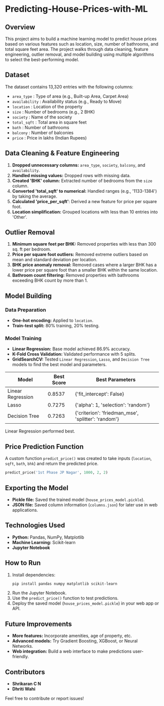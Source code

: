 # Predicting-House-Prices-with-ML

## Overview

This project aims to build a machine learning model to predict house prices based on various features such as location, size, number of bathrooms, and total square feet area. The project walks through data cleaning, feature engineering, outlier removal, and model building using multiple algorithms to select the best-performing model.


## Dataset

The dataset contains 13,320 entries with the following columns:

* `area_type` : Type of area (e.g., Built-up Area, Carpet Area)
* `availability` : Availability status (e.g., Ready to Move)
* `location` : Location of the property
* `size` : Number of bedrooms (e.g., 2 BHK)
* `society` : Name of the society
* `total_sqft` : Total area in square feet
* `bath` : Number of bathrooms
* `balcony` : Number of balconies
* `price` : Price in lakhs (Indian Rupees)


## Data Cleaning & Feature Engineering

1. **Dropped unnecessary columns:** `area_type`, `society`, `balcony`, and `availability`.
2. **Handled missing values:** Dropped rows with missing data.
3. **Created 'BHK' column:** Extracted number of bedrooms from the `size` column.
4. **Converted 'total\_sqft' to numerical:** Handled ranges (e.g., '1133-1384') by taking the average.
5. **Calculated 'price\_per\_sqft'**: Derived a new feature for price per square foot.
6. **Location simplification:** Grouped locations with less than 10 entries into 'Other'.


## Outlier Removal

1. **Minimum square feet per BHK:** Removed properties with less than 300 sq. ft per bedroom.
2. **Price per square foot outliers:** Removed extreme outliers based on mean and standard deviation per location.
3. **BHK price anomaly removal:** Removed cases where a larger BHK has a lower price per square foot than a smaller BHK within the same location.
4. **Bathroom count filtering:** Removed properties with bathrooms exceeding BHK count by more than 1.


## Model Building

### Data Preparation

* **One-hot encoding:** Applied to `location`.
* **Train-test split:** 80% training, 20% testing.

### Model Training

* **Linear Regression:** Base model achieved 86.9% accuracy.
* **K-Fold Cross Validation:** Validated performance with 5 splits.
* **GridSearchCV:** Tested `Linear Regression`, `Lasso`, and `Decision Tree` models to find the best model and parameters.

| Model             | Best Score | Best Parameters                                      |
| ----------------- | ---------- | ---------------------------------------------------- |
| Linear Regression | 0.8537     | {'fit\_intercept': False}                            |
| Lasso             | 0.7275     | {'alpha': 1, 'selection': 'random'}                  |
| Decision Tree     | 0.7263     | {'criterion': 'friedman\_mse', 'splitter': 'random'} |

Linear Regression performed best.


## Price Prediction Function

A custom function `predict_price()` was created to take inputs (`location`, `sqft`, `bath`, `bhk`) and return the predicted price.

```python
predict_price('1st Phase JP Nagar', 1000, 2, 2)
```


## Exporting the Model

* **Pickle file:** Saved the trained model (`house_prices_model.pickle`).
* **JSON file:** Saved column information (`columns.json`) for later use in web applications.


## Technologies Used

* **Python:** Pandas, NumPy, Matplotlib
* **Machine Learning:** Scikit-learn
* **Jupyter Notebook**


## How to Run

1. Install dependencies:
   ```bash
   pip install pandas numpy matplotlib scikit-learn
   ```
2. Run the Jupyter Notebook.
3. Use the `predict_price()` function to test predictions.
4. Deploy the saved model (`house_prices_model.pickle`) in your web app or API.


## Future Improvements

* **More features:** Incorporate amenities, age of property, etc.
* **Advanced models:** Try Gradient Boosting, XGBoost, or Neural Networks.
* **Web integration:** Build a web interface to make predictions user-friendly.


## Contributors

* **Shrikaran C N**
* **Dhriti Wahi**

Feel free to contribute or report issues!



